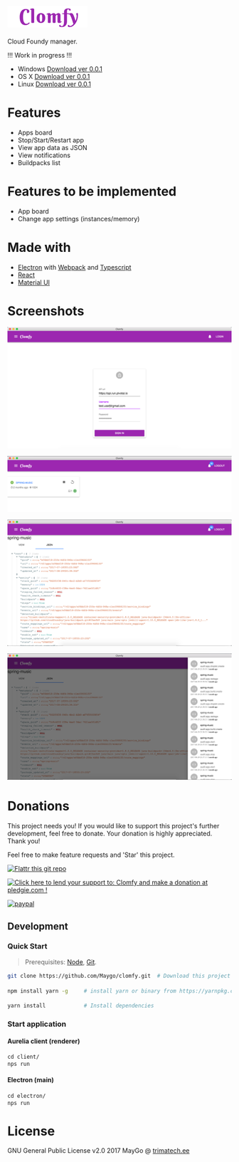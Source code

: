 ![Clomfy](https://github.com/MayGo/clomfy/raw/master/screenshots/clomfy-logo.png "Clomfy")
-------

Cloud Foundy manager.

!!! Work in progress !!!

- Windows [Download ver 0.0.1](https://github.com/MayGo/clomfy/releases/download/v0.0.1/clomfy-Setup-0.0.1.exe)
- OS X [Download ver 0.0.1](https://github.com/MayGo/clomfy/releases/download/v0.0.1/clomfy-0.0.1.dmg) 
- Linux [Download ver 0.0.1](https://github.com/MayGo/clomfy/releases/download/v0.0.1/clomfy-0.0.1-x86_64.AppImage) 

# Features

- Apps board
- Stop/Start/Restart app
- View app data as JSON
- View notifications
- Buildpacks list

# Features to be implemented

- App board
- Change app settings (instances/memory)

# Made with

- [Electron](https://electron.atom.io/) with [Webpack](https://webpack.github.io/) and [Typescript](https://www.typescriptlang.org/)
- [React](https://reactjs.org/)
- [Material UI](http://www.material-ui.com/) 

# Screenshots

![Login](https://github.com/MayGo/clomfy/raw/master/screenshots/clomfy-login.png "Login")

![Apps board](https://github.com/MayGo/clomfy/raw/master/screenshots/clomfy-apps-board.png "Apps board")

![View app json data](https://github.com/MayGo/clomfy/raw/master/screenshots/clomfy-app-json.png "View app json data")

![Notifications](https://github.com/MayGo/clomfy/raw/master/screenshots/clomfy-notifications.png "Notifications")

# Donations 

This project needs you! If you would like to support this project's further development, feel free to donate. 
Your donation is highly appreciated. Thank you!

Feel free to make feature requests and 'Star' this project.

[![Flattr this git repo](http://api.flattr.com/button/flattr-badge-large.png)](https://flattr.com/submit/auto?user_id=MayGo&url=https://github.com/MayGo/clomfy&title=Clomfy&language=en_GB&tags=github&category=software)

<a href='https://pledgie.com/campaigns/31267'><img alt='Click here to lend your support to: Clomfy and make a donation at pledgie.com !' src='https://pledgie.com/campaigns/31267.png?skin_name=chrome' border='0' ></a>

[![paypal](https://www.paypalobjects.com/en_US/i/btn/btn_donateCC_LG.gif)](https://www.paypal.com/cgi-bin/webscr?cmd=_s-xclick&hosted_button_id=JAHHBZZCZVDMA)


Development
---

### Quick Start
> Prerequisites: [Node](https://nodejs.org/), [Git](https://git-scm.com/).

```bash
git clone https://github.com/Maygo/clomfy.git  # Download this project

npm install yarn -g     # install yarn or binary from https://yarnpkg.com

yarn install            # Install dependencies

```
### Start application
#### Aurelia client (renderer)
```
cd client/
nps run
```
#### Electron (main)
```
cd electron/
nps run
```

# License
GNU General Public License v2.0
2017 MayGo @ [trimatech.ee](http://trimatech.ee)


